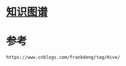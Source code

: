 # [知识图谱](https://www.processon.com/mindmap/5d1c5dbce4b0316252cd8b24)


# 参考

    https://www.cnblogs.com/frankdeng/tag/Hive/
